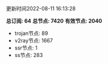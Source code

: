 更新时间2022-08-11 16:13:28

**总订阅: 64**
**总节点: 7420**
**有效节点: 2040**
- trojan节点: 89
- v2ray节点: 1667
- ssr节点: 1
- ss节点: 283
